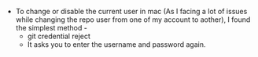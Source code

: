 * To change or disable the current user in mac (As I facing a lot of issues while changing the repo user from one of my account to aother), I found the simplest method -
  * git credential reject
  * It asks you to enter the username and password again.
    
